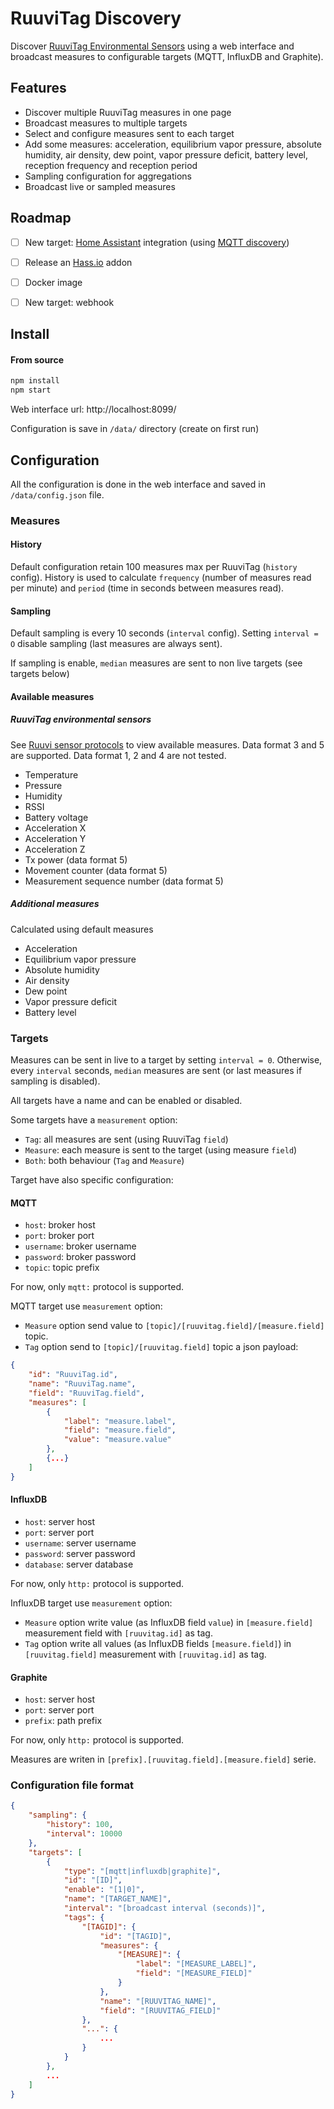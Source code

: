 # RuuviTag Discovery

Discover [RuuviTag Environmental Sensors](https://ruuvi.com/) using a web interface and broadcast measures to configurable targets (MQTT, InfluxDB and Graphite).


## Features

- Discover multiple RuuviTag measures in one page
- Broadcast measures to multiple targets
- Select and configure measures sent to each target
- Add some measures: acceleration, equilibrium vapor pressure, absolute humidity, air density, dew point, vapor pressure deficit, battery level, reception frequency and reception period
- Sampling configuration for aggregations
- Broadcast live or sampled measures


## Roadmap

- [ ] New target: [Home Assistant](https://www.home-assistant.io/hassio/) integration (using [MQTT discovery](https://www.home-assistant.io/docs/mqtt/discovery/))
- [ ] Release an [Hass.io](https://www.home-assistant.io/hassio/) addon
- [ ] Docker image
- [ ] New target: webhook


## Install

#### From source

```bash
npm install
npm start
```

Web interface url: http://localhost:8099/

Configuration is save in `/data/` directory (create on first run)


## Configuration

All the configuration is done in the web interface and saved in `/data/config.json` file.

### Measures

#### History

Default configuration retain 100 measures max per RuuviTag (`history` config). History is used to calculate `frequency` (number of measures read per minute) and `period` (time in seconds between measures read).

#### Sampling

Default sampling is every 10 seconds (`interval` config). Setting `interval = O` disable sampling (last measures are always sent).

If sampling is enable, `median` measures are sent to non live targets (see targets below)

#### Available measures

##### RuuviTag environmental sensors

See [Ruuvi sensor protocols](https://github.com/ruuvi/ruuvi-sensor-protocols/) to view available measures. Data format 3 and 5 are supported. Data format 1, 2 and 4 are not tested.

- Temperature
- Pressure
- Humidity
- RSSI
- Battery voltage
- Acceleration X
- Acceleration Y
- Acceleration Z
- Tx power (data format 5)
- Movement counter (data format 5)
- Measurement sequence number (data format 5)

##### Additional measures

Calculated using default measures

- Acceleration
- Equilibrium vapor pressure
- Absolute humidity
- Air density
- Dew point
- Vapor pressure deficit
- Battery level

### Targets

Measures can be sent in live to a target by setting `interval = 0`. Otherwise, every `interval` seconds, `median` measures are sent (or last measures if sampling is disabled).

All targets have a name and can be enabled or disabled.

Some targets have a `measurement` option:

- `Tag`: all measures are sent (using RuuviTag `field`)
- `Measure`: each measure is sent to the target (using measure `field`)
- `Both`: both behaviour (`Tag` and `Measure`)

Target have also specific configuration:

#### MQTT

- `host`: broker host
- `port`: broker port
- `username`: broker username
- `password`: broker password
- `topic`: topic prefix

For now, only `mqtt:` protocol is supported.

MQTT target use `measurement` option:

- `Measure` option send value to `[topic]/[ruuvitag.field]/[measure.field]` topic.
- `Tag` option send to `[topic]/[ruuvitag.field]` topic a json payload:

```json
{
    "id": "RuuviTag.id",
    "name": "RuuviTag.name",
    "field": "RuuviTag.field",
    "measures": [
        {
            "label": "measure.label",
            "field": "measure.field",
            "value": "measure.value"
        },
        {...}
    ]
}
```

#### InfluxDB

- `host`: server host
- `port`: server port
- `username`: server username
- `password`: server password
- `database`: server database

For now, only `http:` protocol is supported.

InfluxDB target use `measurement` option:

- `Measure` option write value (as InfluxDB field `value`) in `[measure.field]` measurement field with `[ruuvitag.id]` as tag.
- `Tag` option write all values (as InfluxDB fields `[measure.field]`) in `[ruuvitag.field]` measurement with `[ruuvitag.id]` as tag.

#### Graphite

- `host`: server host
- `port`: server port
- `prefix`: path prefix

For now, only `http:` protocol is supported.

Measures are writen in `[prefix].[ruuvitag.field].[measure.field]` serie.

### Configuration file format

```json
{
    "sampling": {
        "history": 100,
        "interval": 10000
    },
    "targets": [
        {
            "type": "[mqtt|influxdb|graphite]",
            "id": "[ID]",
            "enable": "[1|0]",
            "name": "[TARGET_NAME]",
            "interval": "[broadcast interval (seconds)]",
            "tags": {
                "[TAGID]": {
                    "id": "[TAGID]",
                    "measures": {
                        "[MEASURE]": {
                            "label": "[MEASURE_LABEL]",
                            "field": "[MEASURE_FIELD]"
                        }
                    },
                    "name": "[RUUVITAG_NAME]",
                    "field": "[RUUVITAG_FIELD]"
                },
                "...": {
                    ...
                }
            }
        },
        ...
    ]
}
```
